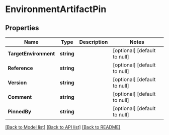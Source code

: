 # EnvironmentArtifactPin

## Properties
Name | Type | Description | Notes
------------ | ------------- | ------------- | -------------
**TargetEnvironment** | **string** |  | [optional] [default to null]
**Reference** | **string** |  | [optional] [default to null]
**Version** | **string** |  | [optional] [default to null]
**Comment** | **string** |  | [optional] [default to null]
**PinnedBy** | **string** |  | [optional] [default to null]

[[Back to Model list]](../README.md#documentation-for-models) [[Back to API list]](../README.md#documentation-for-api-endpoints) [[Back to README]](../README.md)


